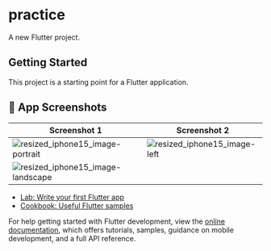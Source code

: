 # practice

A new Flutter project.

## Getting Started

This project is a starting point for a Flutter application.



## 📱 App Screenshots

| Screenshot 1 | Screenshot 2 |
|--------------|--------------|
|![resized_iphone15_image-portrait](https://github.com/user-attachments/assets/0ee6eb5f-151f-491b-b397-bdd0e9aa30a7) | ![resized_iphone15_image-left](https://github.com/user-attachments/assets/e1592398-736f-4924-80ee-8a56c6ae8970) |
| ![resized_iphone15_image-landscape](https://github.com/user-attachments/assets/5d1f6dee-fe01-4e8d-8660-7ce55a605b20)|


- [Lab: Write your first Flutter app](https://docs.flutter.dev/get-started/codelab)
- [Cookbook: Useful Flutter samples](https://docs.flutter.dev/cookbook)

For help getting started with Flutter development, view the
[online documentation](https://docs.flutter.dev/), which offers tutorials,
samples, guidance on mobile development, and a full API reference.
